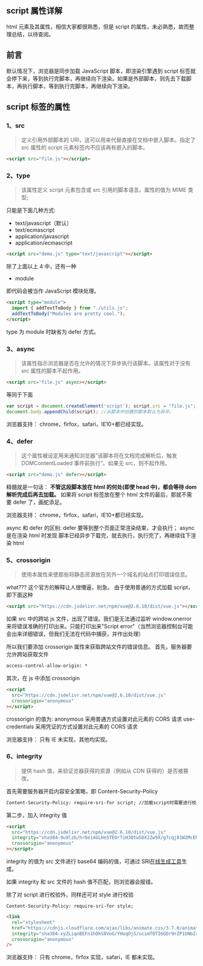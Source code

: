## script 属性详解

html 元素及其属性，相信大家都很熟悉，但是 script 的属性，未必熟悉，故而整理总结，以待查阅。

## 前言

默认情况下，浏览器是同步加载 JavaScript 脚本，即渲染引擎遇到 script 标签就会停下来，等到执行完脚本，再继续向下渲染。如果是外部脚本，则先去下载脚本，再执行脚本，等到执行完脚本，再继续向下渲染。

## script 标签的属性

### 1、src

> 定义引用外部脚本的 URI，这可以用来代替直接在文档中嵌入脚本。指定了 src 属性的 script 元素标签内不应该再有嵌入的脚本。

```html
<script src="file.js"></script>
```

### 2、type

> 该属性定义 script 元素包含或 src 引用的脚本语言。属性的值为 MIME 类型;

只能是下面几种方式:

- text/javascript（默认）
- text/ecmascript
- application/javascript
- application/ecmascript

```html
<script src="demo.js" type="text/javascript"></script>
```

除了上面以上 4 中，还有一种

- module

即代码会被当作 JavaScript 模块处理。

```html
<script type="module">
  import { addTextToBody } from "./utils.js";
  addTextToBody("Modules are pretty cool.");
</script>
```

type 为 module 时缺省为 defer 方式。

### 3、async

> 该属性指示浏览器是否在允许的情况下异步执行该脚本。该属性对于没有 src 属性的脚本不起作用。

```html
<script src="file.js" async></script>
```

等同于下面

```js
var script = document.createElement('script'); script.src = "file.js";
document.body.appendChild(script); //从脚本中创建的脚本默认为异步。
```

浏览器支持： chrome，firfox，safari，IE10+都已经实现。

### 4、defer

> 这个属性被设定用来通知浏览器“该脚本将在文档完成解析后，触发 DOMContentLoaded 事件前执行”。如果无 src，则不起作用。

```html
<script src="demo.js" defer></script>
```

精髓就是一句话： **不管这段脚本放在 html 的何处(即使 head 中)，都会等待 dom 解析完成后再去加载。**
如果将 script 标签放在整个 html 文件的最后，那就不需要 defer 了，画蛇添足。

浏览器支持： chrome，firfox，safari，IE10+都已经实现。

async 和 defer 的区别:
defer 要等到整个页面正常渲染结束，才会执行；
async 是在渲染 html 时发现 脚本已经异步下载完，就去执行，执行完了，再继续往下渲染 html

### 5、crossorigin

> 使用本属性来使那些将静态资源放在另外一个域名的站点打印错误信息。

what??? 这个官方的解释让人很懵逼，别急。
由于使用普通的方式加载 script，即下面这种

```html
<script src="https://cdn.jsdelivr.net/npm/vue@2.6.10/dist/vue.js"></script>
```

如果 src 中的跨站 js 文件，出现了错误。我们是无法通过监听 window.onerror 来将错误准确的打印出来。只能打印出来"Script error"（当然浏览器控制台可能会出来详细错误，但我们无法在代码中捕获，并作出处理）

所以我们要添加 crossorigin 属性来获取跨站文件的错误信息。
首先，服务器要允许跨站获取文件

```html
access-control-allow-origin: *
```

其次，在 js 中添加 crossorigin

```html
<script
  src="https://cdn.jsdelivr.net/npm/vue@2.6.10/dist/vue.js"
  crossorigin="anonymous"
></script>
```

crossorigin 的值为:
anonymous 采用普通方式设置对此元素的 CORS 请求
use-credentials 采用凭证的方式设置对此元素的 CORS 请求

浏览器支持： 只有 IE 未实现，其他均实现。

### 6、integrity

> 提供 hash 值，来验证览器获得的资源（例如从 CDN 获得的）是否被篡改。

首先需要服务器开启内容安全策略，即 Content-Security-Policy

```html
Content-Security-Policy: require-sri-for script; //加载script时需要进行校验
```

第二步，加入 integrity 值

```html
<script
  src="https://cdn.jsdelivr.net/npm/vue@2.6.10/dist/vue.js"
  integrity="sha384-9u9lzb/hr8e14GLHe5TEOrTiH3Qtw5DX2Zw9X/g7cqj81W2McEMx5CKOszxdb8jg"
  crossorigin="anonymous"
></script>
```

integrity 的值为 src 文件进行 base64 编码的值，可通过 SRI[在线生成工具](https://sri.beetool.cn/)生成。

如果 integrity 和 src 文件的 hash 值不匹配，则浏览器会报错。

除了对 script 进行校验外，同样还可对 style 进行校验

```http
Content-Security-Policy: require-sri-for style;
```

```html
<link
  rel="stylesheet"
  href="https://cdnjs.cloudflare.com/ajax/libs/animate.css/3.7.0/animate.min.css"
  integrity="sha384-xyZLiqnBEFn1hDkS8VeG/YHoqOjS/ucimT8TI6GDr9+ZP1UNbZr6d/q0ldMi/xvL"
  crossorigin="anonymous"
/>
```

浏览器支持： 只有 chrome，firfox 实现，safari，IE 都未实现。

